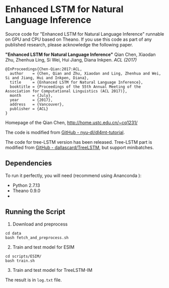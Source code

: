# Enhanced LSTM for Natural Language Inference
Source code for "Enhanced LSTM for Natural Language Inference" runnable on GPU and CPU based on Theano.
If you use this code as part of any published research, please acknowledge the following paper.

**"Enhanced LSTM for Natural Language Inference"**
Qian Chen, Xiaodan Zhu, Zhenhua Ling, Si Wei, Hui Jiang, Diana Inkpen. _ACL (2017)_ 

```
@InProceedings{Chen-Qian:2017:ACL,
  author    = {Chen, Qian and Zhu, Xiaodan and Ling, Zhenhua and Wei, Si and Jiang, Hui and Inkpen, Diana},
  title     = {Enhanced LSTM for Natural Language Inference},
  booktitle = {Proceedings of the 55th Annual Meeting of the Association for Computational Linguistics (ACL 2017)},
  month     = {July},
  year      = {2017},
  address   = {Vancouver},
  publisher = {ACL}
}
```
Homepage of the Qian Chen, http://home.ustc.edu.cn/~cq1231/

The code is modified from [GitHub - nyu-dl/dl4mt-tutorial](https://github.com/nyu-dl/dl4mt-tutorial/).

The code for tree-LSTM version has been released. Tree-LSTM part is modified from [GitHub - dallascard/TreeLSTM](https://github.com/dallascard/TreeLSTM), but support minibatches.

## Dependencies
To run it perfectly, you will need (recommend using Ananconda ):
* Python 2.7.13
* Theano 0.9.0 
* 
## Running the Script
1. Download and preprocess 
```
cd data
bash fetch_and_preprocess.sh
```

2. Train and test model for ESIM
```
cd scripts/ESIM/
bash train.sh
```
3. Train and test model for TreeLSTM-IM


The result is in `log.txt` file.

